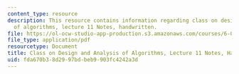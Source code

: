 ```yaml
---
content_type: resource
description: This resource contains information regarding class on design and analysis
  of algorithms, lecture 11 Notes, handwritten.
file: https://ol-ocw-studio-app-production.s3.amazonaws.com/courses/6-046j-design-and-analysis-of-algorithms-spring-2015/fda670b38d2997bdbeb9903fc4242a3d_MIT6_046JS15_writtenlec11.pdf
file_type: application/pdf
resourcetype: Document
title: Class on Design and Analysis of Algorithms, Lecture 11 Notes, Handwritten
uid: fda670b3-8d29-97bd-beb9-903fc4242a3d
---
```

